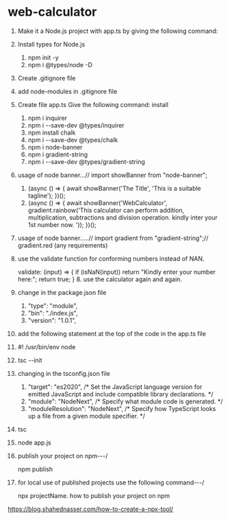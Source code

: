 # web-calculator
01. Make it a Node.js project with app.ts by giving the following command:
02. Install types for Node.js

     1. npm init -y
     2. npm i @types/node -D
03. Create .gitignore file

04. add node-modules in .gitignore file

05. Create file app.ts Give the following command: install

     01. npm i inquirer
     02. npm i --save-dev @types/inquirer
     03. npm install chalk
     04. npm i --save-dev @types/chalk
     05. npm i node-banner
     06. npm i gradient-string
     07. npm i --save-dev @types/gradient-string
06. usage of node banner...// import showBanner from "node-banner";

    01. (async () => { await showBanner('The Title', 'This is a suitable tagline'); })();
    02. (async () => { await showBanner('WebCalculator', gradient.rainbow('This calculator can perform addition, multiplication, subtractions and division operation. kindly inter your 1st number now. ')); })();
 07. usage of node banner.....// import gradient from "gradient-string";// gradient.red (any requirements)

 08. use the validate function for conforming numbers instead of NAN.

     validate: (input) => { if (isNaN(input)) return "Kindly enter your number here:"; return true; } 8. use the calculator again and again.

 09. change in the package.json file

     01. "type": "module",
     02. "bin": "./index.js",
     03. "version": "1.0.1",
 10. add the following statement at the top of the code in the app.ts file

 11. #! /usr/bin/env node

 12. tsc --init

 13. changing in the tsconfig.json file

     01. "target": "es2020", /* Set the JavaScript language version for emitted JavaScript and include compatible library declarations. */
     02. "module": "NodeNext", /* Specify what module code is generated. */
     03. "moduleResolution": "NodeNext", /* Specify how TypeScript looks up a file from a given module specifier. */

 14. tsc

 15. node app.js

 16. publish your project on npm---/

      npm publish

  17. for local use of published projects use the following command---/

       npx projectName.
how to publish your project on npm

https://blog.shahednasser.com/how-to-create-a-npx-tool/
